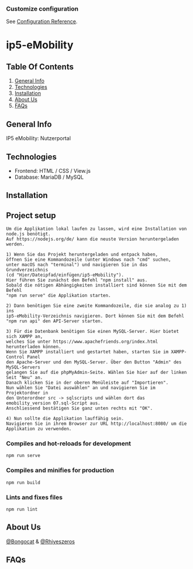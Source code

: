 ### Customize configuration
See [Configuration Reference](https://cli.vuejs.org/config/).

# ip5-eMobility

## Table Of Contents
1. [General Info](#general-info)
2. [Technologies](#technologies)
3. [Installation](#installation)
4. [About Us](#about-us)
5. [FAQs](#faqs)

## General Info
IP5 eMobility: Nutzerportal

## Technologies

- Frontend: HTML / CSS / View.js
- Database: MariaDB / MySQL

## Installation

## Project setup
```
Um die Applikation lokal laufen zu lassen, wird eine Installation von node.js benötigt. 
Auf https://nodejs.org/de/ kann die neuste Version heruntergeladen werden.

1) Wenn Sie das Projekt heruntergeladen und entpack haben, 
öffnen Sie eine Kommandozeile (unter Windows nach "cmd" suchen, 
unter macOS nach "terminal") und navigieren Sie in das Grundverzeichnis 
(cd "Hier/Dateipfad/einfügen/ip5-eMobility"). 
Hier führen Sie zunächst den Befehl "npm install" aus. 
Sobald die nötigen Abhängigkeiten installiert sind können Sie mit dem Befehl 
"npm run serve" die Applikation starten.

2) Dann benötigen Sie eine zweite Kommandozeile, die sie analog zu 1) ins 
ip5-eMobility-Verzeichnis navigieren. Dort können Sie mit dem Befehl 
"npm run api" den API-Server starten. 

3) Für die Datenbank benötigen Sie einen MySQL-Server. Hier bietet sich XAMPP an, 
welches Sie unter https://www.apachefriends.org/index.html herunterladen können. 
Wenn Sie XAMPP installiert und gestartet haben, starten Sie im XAMPP-Control Panel 
den Apache-Server und den MySQL-Server. Über den Button "Admin" des MySQL-Servers 
gelangen Sie auf die phpMyAdmin-Seite. Wählen Sie hier auf der linken Seit "Neu" an. 
Danach klicken Sie in der oberen Menüleiste auf "Importieren". 
Nun wählen Sie "Datei auswählen" an und navigieren Sie im Projektordner in 
den Unterordner src -> sqlscripts und wählen dort das emobility_version 07.sql-Script aus. 
Anschliessend bestätigen Sie ganz unten rechts mit "OK".

4) Nun sollte die Applikation lauffähig sein. 
Navigieren Sie in ihrem Browser zur URL http://localhost:8080/ um die Applikation zu verwenden.

```

### Compiles and hot-reloads for development
```
npm run serve
```

### Compiles and minifies for production
```
npm run build
```

### Lints and fixes files
```
npm run lint
```


## About Us
[@Bongocat](https://github.com/bongocat) & [@Rhiyeszeros](https://github.com/Rhiyeszeros)

## FAQs
